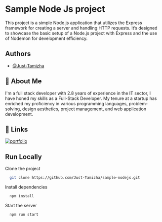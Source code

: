 
# Sample Node Js project

This project is a simple Node.js application that utilizes the Express framework for creating a server and handling HTTP requests. It’s designed to showcase the basic setup of a Node.js project with Express and the use of Nodemon for development efficiency.


## Authors

- [@Just-Tamizha](https://www.github.com/Just-Tamizha)


## 🚀 About Me
I'm a full stack developer with 2.8 years of experience in the IT sector, I have honed my skills as a Full-Stack Developer. My tenure at a startup has enriched my proficiency in various programming languages, problem-solving, design aesthetics, project management, and web application development.

##
## 🔗 Links
[![portfolio](https://img.shields.io/badge/my_portfolio-000?style=for-the-badge&logo=ko-fi&logoColor=white)](https://pingtamizha.com/)


## Run Locally

Clone the project

```bash
  git clone https://github.com/Just-Tamizha/sample-nodejs.git
```

Install dependencies

```bash
  npm install
```

Start the server

```bash
  npm run start
```
